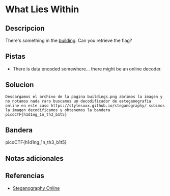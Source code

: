 # What Lies Within

## Descripcion
There's something in the [building](https://jupiter.challenges.picoctf.org/static/011955b303f293d60c8116e6a4c5c84f/buildings.png). Can you retrieve the flag?
## Pistas
- There is data encoded somewhere... there might be an online decoder.
## Solucion
```
Descargamos el archivo de la pagina buildings.png abrimos la imagen y no notamos nada raro buscamos un decodificador de esteganografia online en este caso https://stylesuxx.github.io/steganography/ subimos la imagen decodificamos y obtenemos la bandera picoCTF{h1d1ng_1n_th3_b1t5}
```

## Bandera

picoCTF{h1d1ng_1n_th3_b1t5}

## Notas adicionales

## Referencias
- [Steganography Online](https://stylesuxx.github.io/steganography/)
